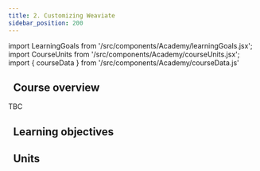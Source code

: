 ```yaml
---
title: 2. Customizing Weaviate
sidebar_position: 200
---
```


import LearningGoals from '/src/components/Academy/learningGoals.jsx';
import CourseUnits from '/src/components/Academy/courseUnits.jsx';
import { courseData } from '/src/components/Academy/courseData.js'

## <i class="fa-solid fa-chalkboard-user"></i>&nbsp;&nbsp;Course overview

TBC

## <i class="fa-solid fa-chalkboard-user"></i>&nbsp;&nbsp;Learning objectives

<LearningGoals courseName="customization_with_modules"/>

## <i class="fa-solid fa-book-open-reader"></i>&nbsp;&nbsp;Units

<CourseUnits courseData={courseData} courseName="customization_with_modules" />